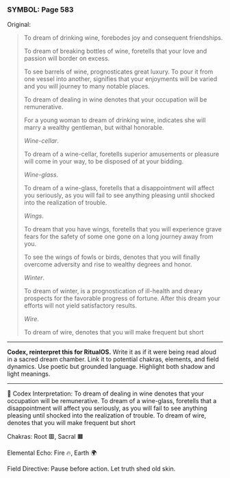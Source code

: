 ### SYMBOL: Page 583

Original:
> To dream of drinking wine, forebodes joy and consequent friendships.
> 
> 
> To dream of breaking bottles of wine, foretells that your love
> and passion will border on excess.
> 
> 
> To see barrels of wine, prognosticates great luxury. To pour
> it from one vessel into another, signifies that your enjoyments
> will be varied and you will journey to many notable places.
> 
> 
> To dream of dealing in wine denotes that your occupation will be remunerative.
> 
> 
> For a young woman to dream of drinking wine, indicates she will marry
> a wealthy gentleman, but withal honorable.
> 
> 
> _Wine-cellar_.
> 
> 
> To dream of a wine-cellar, foretells superior amusements or pleasure
> will come in your way, to be disposed of at your bidding.
> 
> 
> _Wine-glass_.
> 
> 
> To dream of a wine-glass, foretells that a disappointment will affect
> you seriously, as you will fail to see anything pleasing until shocked
> into the realization of trouble.
> 
> 
> _Wings_.
> 
> 
> To dream that you have wings, foretells that you will experience grave
> fears for the safety of some one gone on a long journey away from you.
> 
> 
> To see the wings of fowls or birds, denotes that you will finally
> overcome adversity and rise to wealthy degrees and honor.
> 
> 
> _Winter_.
> 
> 
> To dream of winter, is a prognostication of ill-health
> and dreary prospects for the favorable progress of fortune.
> After this dream your efforts will not yield satisfactory results.
> 
> 
> _Wire_.
> 
> 
> To dream of wire, denotes that you will make frequent but short

---

**Codex, reinterpret this for RitualOS.**
Write it as if it were being read aloud in a sacred dream chamber.
Link it to potential chakras, elements, and field dynamics.
Use poetic but grounded language.
Highlight both shadow and light meanings.

---

🔁 Codex Interpretation:
To dream of dealing in wine denotes that your occupation will be remunerative. To dream of a wine-glass, foretells that a disappointment will affect you seriously, as you will fail to see anything pleasing until shocked into the realization of trouble. To dream of wire, denotes that you will make frequent but short

Chakras: Root 🟥, Sacral 🟧

Elemental Echo: Fire 🔥, Earth 🌍

Field Directive: Pause before action. Let truth shed old skin.
